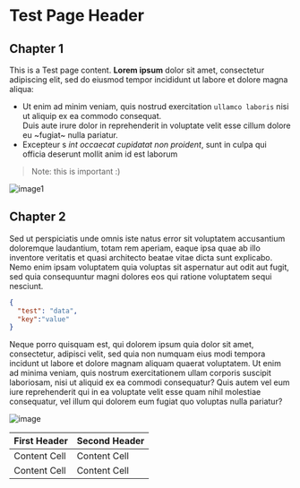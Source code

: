 # Test Page Header

## Chapter 1

This is a Test page content. **Lorem ipsum** dolor sit amet, consectetur adipiscing elit, sed do eiusmod tempor incididunt ut labore et dolore magna aliqua:
- Ut enim ad minim veniam, quis nostrud exercitation `ullamco laboris` nisi ut aliquip ex ea commodo consequat. \
  Duis aute irure dolor in reprehenderit in voluptate velit esse cillum dolore eu ~fugiat~ nulla pariatur. 
- Excepteur s _int occaecat cupidatat non proident_, sunt in culpa qui officia deserunt mollit anim id est laborum

> Note: this is important :)

![image1](https://img.freepik.com/free-photo/social-media-concept-with-smartphone_52683-100042.jpg)

## Chapter 2

Sed ut perspiciatis unde omnis iste natus error sit voluptatem accusantium doloremque laudantium, totam rem aperiam, eaque ipsa quae ab illo inventore veritatis et quasi architecto beatae vitae dicta sunt explicabo. Nemo enim ipsam voluptatem quia voluptas sit aspernatur aut odit aut fugit, sed quia consequuntur magni dolores eos qui ratione voluptatem sequi nesciunt. 

```json
{
  "test": "data",
  "key":"value"
}
```


Neque porro quisquam est, qui dolorem ipsum quia dolor sit amet, consectetur, adipisci velit, sed quia non numquam eius modi tempora incidunt ut labore et dolore magnam aliquam quaerat voluptatem. Ut enim ad minima veniam, quis nostrum exercitationem ullam corporis suscipit laboriosam, nisi ut aliquid ex ea commodi consequatur? Quis autem vel eum iure reprehenderit qui in ea voluptate velit esse quam nihil molestiae consequatur, vel illum qui dolorem eum fugiat quo voluptas nulla pariatur?

![image](https://img.freepik.com/free-photo/river-surrounded-by-forests-cloudy-sky-thuringia-germany_181624-30863.jpg)

| First Header  | Second Header |
| ------------- | ------------- |
| Content Cell  | Content Cell  |
| Content Cell  | Content Cell  |



